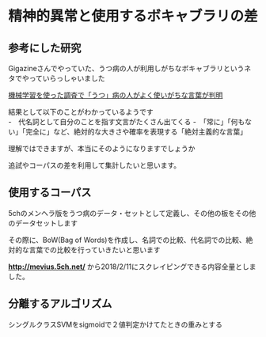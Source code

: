
# 精神的異常と使用するボキャブラリの差  

## 参考にした研究  
Gigazineさんでやっていた、うつ病の人が利用しがちなボキャブラリというネタでやっていらっしゃいました  
  
[機械学習を使った調査で「うつ」病の人がよく使いがちな言葉が判明](https://gigazine.net/news/20180209-depression-use-language/)  

結果として以下のことがわかっているようです  
-　代名詞として自分のことを指す文言がたくさん出てくる
-　「常に」「何もない」「完全に」など、絶対的な大きさや確率を表現する「絶対主義的な言葉」

理解ではできますが、本当にそのようになりますでしょうか　　

追試やコーパスの差を利用して集計したいと思います。　　

## 使用するコーパス 
5chのメンヘラ版をうつ病のデータ・セットとして定義し、その他の板をその他のデータセットします  

その際に、BoW(Bag of Words)を作成し、名詞での比較、代名詞での比較、絶対的な言葉での比較を行っていきたいと思います  

**http://mevius.5ch.net/** から2018/2/11にスクレイピングできる内容全量としました。  

## 分離するアルゴリズム
シングルクラスSVMをsigmoidで２値判定かけてたときの重みとする  

